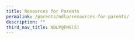 ```yaml
---
title: Resources for Parents
permalink: /parents/ndlp/resources-for-parents/
description: ""
third_nav_title: NDLP@FMS(S)
---
```


